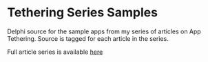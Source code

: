 # Tethering Series Samples

Delphi source for the sample apps from my series of articles on App Tethering. Source is tagged for each article in the series.

Full article series is available [here](http://www.malcolmgroves.com/blog/?cat=113) 